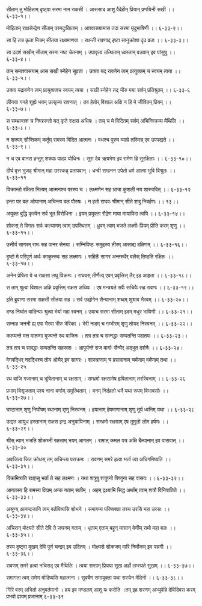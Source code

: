 सीताम् तु मोहिताम् दृष्ट्वा सरमा नाम राक्षसी ।
आससाद आशु वैदेहीम् प्रियाम् प्रणयिनी सखी ।। ६-३३-१।।

मोहिताम् राक्षसेन्द्रेण सीताम् परमदुःखिताम् ।
आश्वासयामास तदा सरमा मृदुभाषिणी ।। ६-३३-२।।

सा हि तत्र कृता मित्रम् सीतया रक्ष्यमाणया ।
रक्षन्ती रावणाद् इष्टा सानुक्रोशा दृढ व्रता ।। ६-३३-३।।

सा ददर्श सखीम् सीताम् सरमा नष्ट चेतनाम् ।
उपावृत्य उत्थिताम् ध्वस्ताम् वडवाम् इव पांसुषु ।। ६-३३-४।।

ताम् समाश्वासयाम् आस सखी स्नेहेन सुव्रता ।
उक्ता यद् रावणेन त्वम् प्रत्युक्तम् च स्वयम् त्वया ।। ६-३३-५।।

उक्ता यद्रावणेन त्वम् प्रत्युक्तश्च स्वयम् त्वया ।
सखी स्नेहेन तद् भीरु मया सर्वम् प्रतिश्रुतम् ।। ६-३३-६

लीनया गनहे शूह्ये भयम् उत्सृज्य रावणात् ।
तव हेतोर् विशाल अक्षि न हि मे जीवितम् प्रियम् ।। ६-३३-७।।

स सम्भ्रान्तश च निष्क्रान्तो यत् कृते राक्षस अधिपः ।
तच् च मे विदितम् सर्वम् अभिनिष्क्रम्य मैथिलि ।। ६-३३-८।।

न शक्यम् सौप्तिकम् कर्तुम् रामस्य विदित आत्मनः ।
वधश्च पुरुष व्याघ्रे तस्मिन्न् एव उपपद्यते ।। ६-३३-९।।

न च एव वानरा हन्तुम् शक्याः पादप योधिनः ।
सुरा देव ऋषभेण इव रामेण हि सुरक्षिताः ।। ६-३३-१०।।

दीर्घ वृत्त भुजह् श्रीमान् महा उरस्कह् प्रतापवान् ।
धन्वी सम्हनन उपेतो धर्म आत्मा भुवि विश्रुतः ।। ६-३३-११

विक्रान्तो रक्षिता नित्यम् आत्मनश्च परस्य च ।
लक्ष्मणेन सह भ्रात्रा कुशली नय शास्त्रवित् ।। ६-३३-१२

हन्ता पर बल ओघानाम् अचिन्त्य बल पौरुषः ।
न हतो राघवः श्रीमान् सीते शत्रु निबर्हणः ।। १३।।

अयुक्त बुद्धि कृत्येन सर्व भूत विरोधिना ।
इयम् प्रयुक्ता रौद्रेण माया मायाविदा त्वयि ।। ६-३३-१४।।

शोकस् ते विगतः सर्वः कल्याणम् त्वाम् उपस्थितम् ।
ध्रुवम् त्वाम् भजते लक्ष्मीः प्रियम् प्रीति करम् शृणु ।। ६-३३-१५।।

उत्तीर्य सागरम् रामः सह वानर सेनया ।
सम्निविष्टः समुद्रस्य तीरम् आसाद्य दक्षिणम् ।। ६-३३-१६।।

दृष्टो मे परिपूर्ण अर्थः काकुत्स्थः सह लक्ष्मणः ।
सहितैः सागर अन्तस्थैर् बलैस् तिष्ठति रक्षितः ।। ६-३३-१७।।

अनेन प्रेषिता ये च राक्षसा लघु विक्रमः ।
राघवस् तीर्णैत्य् एवम् प्रवृत्तिस् तैर् इह आहृता ।। ६-३३-१८।।

स ताम् श्रुत्वा विशाल अक्षि प्रवृत्तिम् राक्षस अधिपः ।
एष मन्त्रयते सर्वैः सचिवैः सह रावणः ।। ६-३३-१९।।

इति ब्रुवाणा सरमा राक्षसी सीतया सह ।
सर्व उद्योगेन सैन्यानाम् शब्दम् शुश्राव भैरवम् ।। ६-३३-२०।।

दण्ड निर्घात वादिन्याः श्रुत्वा भेर्या महा स्वनम् ।
उवाच सरमा सीताम् इदम् मधुर भाषिणी ।। ६-३३-२१।।

सम्नाह जननी ह्य् एषा भैरवा भीरु भेरिका ।
भेरी नादम् च गम्भीरम् शृणु तोयद निस्वनम् ।। ६-३३-२२।।

कल्प्यन्ते मत्त मातम्गा युज्यन्ते रथ वाजिनः ।
तत्र तत्र च सम्नद्धाः सम्पतन्ति पदातयः ।। ६-३३-२३।।

तत्र तत्र च सन्नद्धाः सम्पतन्ति सहस्रशः ।
आपूर्यन्ते राज मार्गाः सैन्यैर् अद्भुत दर्शनैः ।। ६-३३-२४।

 वेगवद्भिर् नदद्भिश्च तोय ओघैर् इव सागरः ।
शास्त्राणाम् च प्रसन्नानाम् चर्मणाम् वर्मणाम् तथा ।। ६-३३-२५

रथ वाजि गजानाम् च भूषितानाम् च रक्षसाम् ।
सम्भ्रमो रक्षसामेष हृषितानाम् तरस्विनाम् ।। ६-३३-२६

प्रभाम् विसृजताम् पश्य नाना वर्णाम् समुत्थिताम् ।
वनम् निर्दहतो धर्मे यथा रूपम् विभावसोः ।। ६-३३-२७।।

घण्टानाम् शृणु निर्घोषम् रथानाम् शृणु निस्वनम् ।
हयानाम् हेषमाणानाम् शृणु तूर्य ध्वनिम् यथा ।। ६-३३-२८

उद्यत आयुध हस्तानाम् राक्षस इन्द्र अनुयायिनाम् ।
सम्भ्रमो रक्षसाम् एष तुमुलो लोम हर्षणः ।। ६-३३-२९।।

श्रीस् त्वाम् भजति शोकघ्नी रक्षसाम् भयम् आगतम् ।
रामात् कमल पत्र अक्षि दैत्यानाम् इव वासवात् ।। ६-३३-३०

अवजित्य जित क्रोधस् तम् अचिन्त्य पराक्रमः ।
रावणम् समरे हत्वा भर्ता त्वा अधिगमिष्यति ।। ६-३३-३१।।

विक्रमिष्यति रक्षह्सु भर्ता ते सह लक्ष्मणः ।
यथा शत्रुषु शत्रुघ्नो विष्णुना सह वासवः ।। ६-३३-३२।।

आगतस्य हि रामस्य क्षिप्रम् अन्क गताम् सतीम् ।
अहम् द्रक्ष्यामि सिद्ध अर्थाम् त्वाम् शत्रौ विनिपातिते ।। ६-३३-३३।।

अश्रूण्य् आनन्दजानि त्वम् वर्तयिष्यसि शोभने ।
समागम्य परिष्वक्ता तस्य उरसि महा उरसः ।। ६-३३-३४।।

अचिरान् मोक्ष्यते सीते देवि ते जघनम् गताम् ।
धृताम् एताम् बहून् मासान् वेणीम् रामो महा बलः ।। ६-३३-३५।।

तस्य दृष्ट्वा मुखम् देवि पूर्ण चन्द्रम् इव उदितम् ।
मोक्ष्यसे शोकजम् वारि निर्मोकम् इव पन्नगी ।। ६-३३-३६।।

रावणम् समरे हत्वा नचिराद् एव मैथिलि ।
त्वया समग्रम् प्रियया सुख अर्हो लप्स्यते सुखम् ।। ६-३३-३७।।

समागता त्वम् रामेण मोदिष्यसि महात्मना ।
सुवर्षेण समायुक्ता यथा सस्येन मेदिनी ।। ६-३३-३८।।

गिरि वरम् अभितो अनुवर्तमानो ।
हय इव मण्डलम् आशु यः करोति ।तम् इह शरणम् अभ्युपेहि देविदिवस करम् प्रभवो ह्ययम् प्रजानाम् ६-३३-३९

